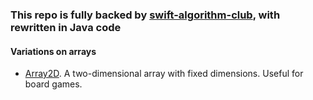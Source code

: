 ### This repo is fully backed by [swift-algorithm-club](https://github.com/raywenderlich/swift-algorithm-club), with rewritten in Java code

#### Variations on arrays
- [Array2D](src/main/resources/Array2D.md). A two-dimensional array with fixed dimensions. Useful for board games.
